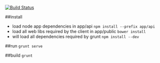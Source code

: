 [![Build Status](https://travis-ci.org/afpa-stbrieuc/timeshare-mean2.svg?branch=gruntify)](https://travis-ci.org/afpa-stbrieuc/timeshare-mean2)

##install
 - load node app dependencies in app/api
`npm install --prefix app/api` 
 - load all web libs required by the client in app/public
`bower install` 
 - will load all dependencies required by grunt
`npm install --dev` 

##run
`grunt serve`

##build
`grunt`